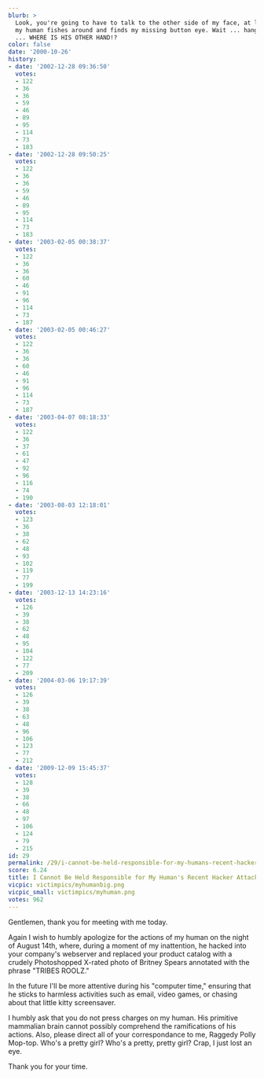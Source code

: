 ```yaml
---
blurb: >
  Look, you're going to have to talk to the other side of my face, at least until
  my human fishes around and finds my missing button eye. Wait ... hang on a moment
  ... WHERE IS HIS OTHER HAND!?
color: false
date: '2000-10-26'
history:
- date: '2002-12-28 09:36:50'
  votes:
  - 122
  - 36
  - 36
  - 59
  - 46
  - 89
  - 95
  - 114
  - 73
  - 183
- date: '2002-12-28 09:50:25'
  votes:
  - 122
  - 36
  - 36
  - 59
  - 46
  - 89
  - 95
  - 114
  - 73
  - 183
- date: '2003-02-05 00:38:37'
  votes:
  - 122
  - 36
  - 36
  - 60
  - 46
  - 91
  - 96
  - 114
  - 73
  - 187
- date: '2003-02-05 00:46:27'
  votes:
  - 122
  - 36
  - 36
  - 60
  - 46
  - 91
  - 96
  - 114
  - 73
  - 187
- date: '2003-04-07 08:18:33'
  votes:
  - 122
  - 36
  - 37
  - 61
  - 47
  - 92
  - 96
  - 116
  - 74
  - 190
- date: '2003-08-03 12:18:01'
  votes:
  - 123
  - 36
  - 38
  - 62
  - 48
  - 93
  - 102
  - 119
  - 77
  - 199
- date: '2003-12-13 14:23:16'
  votes:
  - 126
  - 39
  - 38
  - 62
  - 48
  - 95
  - 104
  - 122
  - 77
  - 209
- date: '2004-03-06 19:17:39'
  votes:
  - 126
  - 39
  - 38
  - 63
  - 48
  - 96
  - 106
  - 123
  - 77
  - 212
- date: '2009-12-09 15:45:37'
  votes:
  - 128
  - 39
  - 38
  - 66
  - 48
  - 97
  - 106
  - 124
  - 79
  - 215
id: 29
permalink: /29/i-cannot-be-held-responsible-for-my-humans-recent-hacker-attack-on-your-server/
score: 6.24
title: I Cannot Be Held Responsible for My Human's Recent Hacker Attack on Your Server
vicpic: victimpics/myhumanbig.png
vicpic_small: victimpics/myhuman.png
votes: 962
---
```


Gentlemen, thank you for meeting with me today.

Again I wish to humbly apologize for the actions of my human on the
night of August 14th, where, during a moment of my inattention, he
hacked into your company's webserver and replaced your product catalog
with a crudely Photoshopped X-rated photo of Britney Spears annotated
with the phrase "TRIBES ROOLZ."

In the future I'll be more attentive during his "computer time,"
ensuring that he sticks to harmless activities such as email, video
games, or chasing about that little kitty screensaver.

I humbly ask that you do not press charges on my human. His primitive
mammalian brain cannot possibly comprehend the ramifications of his
actions. Also, please direct all of your correspondance to me, Raggedy
Polly Mop-top. Who's a pretty girl? Who's a pretty, pretty girl? Crap, I
just lost an eye.

Thank you for your time.